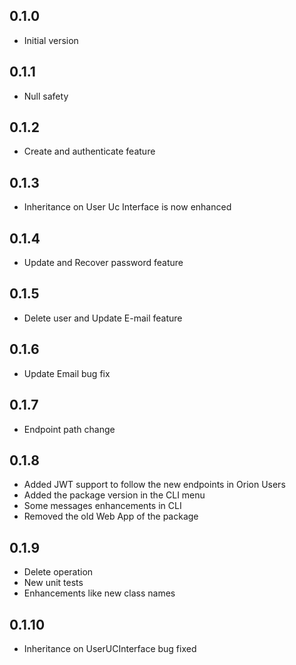 ## 0.1.0

- Initial version

## 0.1.1

- Null safety

## 0.1.2

- Create and authenticate feature

## 0.1.3

- Inheritance on User Uc Interface is now enhanced

## 0.1.4

- Update and Recover password feature

## 0.1.5

- Delete user and Update E-mail feature

## 0.1.6

- Update Email bug fix

## 0.1.7

- Endpoint path change

## 0.1.8

- Added JWT support to follow the new endpoints in Orion Users
- Added the package version in the CLI menu
- Some messages enhancements in CLI
- Removed the old Web App of the package

## 0.1.9

- Delete operation
- New unit tests
- Enhancements like new class names

## 0.1.10

- Inheritance on UserUCInterface bug fixed
